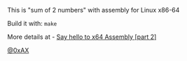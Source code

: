 This is "sum of 2 numbers" with assembly for Linux x86-64

Build it with: `make`

More details at - [Say hello to x64 Assembly [part 2]](http://0xax.github.io/blog/2014/08/10/say-hello-to-x86_64-assembly-part-2/)

[@0xAX](http://twitter.com/0xAX)

